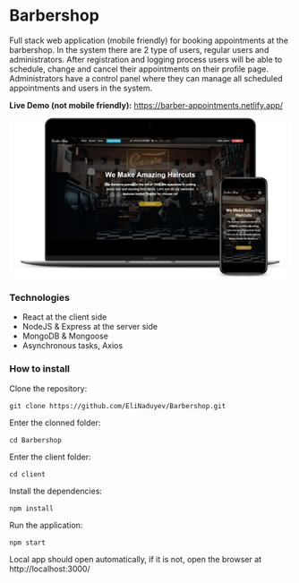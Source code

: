 # Barbershop
Full stack web application (mobile friendly) for booking appointments at the barbershop.
In the system there are 2 type of users, regular users and administrators.
After registration and logging process users will be able to schedule, change and cancel their appointments on their profile page. 
Administrators have a control panel where they can manage all scheduled appointments and users in the system.
<br/>

**Live Demo (not mobile friendly):** https://barber-appointments.netlify.app/

<img src="./readme_imge.png"/>

### Technologies
* React at the client side
* NodeJS & Express at the server side
* MongoDB & Mongoose
* Asynchronous tasks, Axios

### How to install
Clone the repository:
```
git clone https://github.com/EliNaduyev/Barbershop.git
```
Enter the clonned folder:
```
cd Barbershop
```
Enter the client folder:
```
cd client
```
Install the dependencies:
```
npm install
```
Run the application:
```
npm start
```
Local app should open automatically, if it is not, open the browser at http://localhost:3000/
